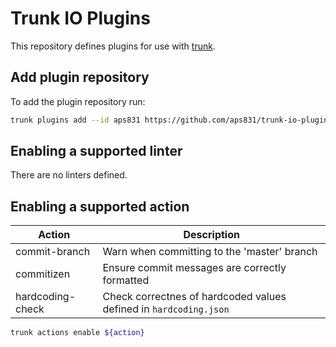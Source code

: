 # Trunk IO Plugins

This repository defines plugins for use with [trunk](https://trunk.io/).

## Add plugin repository

To add the plugin repository run:

```bash
trunk plugins add --id aps831 https://github.com/aps831/trunk-io-plugins ${TAG}
```

## Enabling a supported linter

There are no linters defined.

## Enabling a supported action

| Action           | Description                                                       |
| ---------------- | ----------------------------------------------------------------- |
| commit-branch    | Warn when committing to the 'master' branch                       |
| commitizen       | Ensure commit messages are correctly formatted                    |
| hardcoding-check | Check correctnes of hardcoded values defined in `hardcoding.json` |

```bash
trunk actions enable ${action}
```
